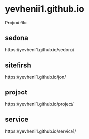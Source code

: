 # yevhenii1.github.io
Project file

<h2>sedona</h2>
https://yevhenii1.github.io/sedona/

<h2>sitefirsh</h2>
https://yevhenii1.github.io/jon/

<h2>project</h2>
https://yevhenii1.github.io/project/


<h2>service</h2>
https://yevhenii1.github.io/service1/






